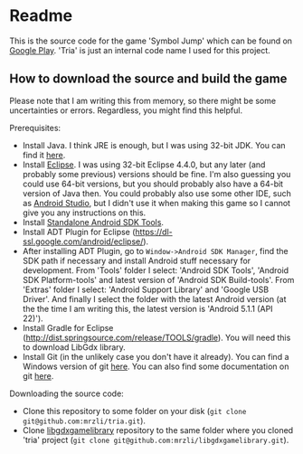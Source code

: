 # Readme

This is the source code for the game 'Symbol Jump' which can be found on [Google Play](https://play.google.com/store/apps/details?id=com.symbolplay.tria.android). 'Tria' is just an internal code name I used for this project.

## How to download the source and build the game

Please note that I am writing this from memory, so there might be some uncertainties or errors. Regardless, you might find this helpful.

Prerequisites:

  * Install Java. I think JRE is enough, but I was using 32-bit JDK. You can find it [here](http://www.oracle.com/technetwork/java/javase/downloads/index.html).
  * Install [Eclipse](https://eclipse.org/). I was using 32-bit Eclipse 4.4.0, but any later (and probably some previous) versions should be fine. I'm also guessing you could use 64-bit versions, but you should probably also have a 64-bit version of Java then. You could probably also use some other IDE, such as [Android Studio](https://developer.android.com/sdk/index.html), but I didn't use it when making this game so I cannot give you any instructions on this.
  * Install [Standalone Android SDK Tools](https://developer.android.com/sdk/index.html#Other).
  * Install ADT Plugin for Eclipse (https://dl-ssl.google.com/android/eclipse/).
  * After installing ADT Plugin, go to `Window->Android SDK Manager`, find the SDK path if necessary and install Android stuff necessary for development. From 'Tools' folder I select: 'Android SDK Tools', 'Android SDK Platform-tools' and latest version of 'Android SDK Build-tools'. From 'Extras' folder I select: 'Android Support Library' and 'Google USB Driver'. And finally I select the folder with the latest Android version (at the the time I am writing this, the latest version is 'Android 5.1.1 (API 22)').
  * Install Gradle for Eclipse (http://dist.springsource.com/release/TOOLS/gradle). You will need this to download LibGdx library.
  * Install Git (in the unlikely case you don't have it already). You can find a Windows version of git [here](http://git-scm.com/). You can also find some documentation on git [here](http://git-scm.com/documentation).

Downloading the source code:

  * Clone this repository to some folder on your disk (`git clone git@github.com:mrzli/tria.git`).
  * Clone [libgdxgamelibrary](https://github.com/mrzli/libgdxgamelibrary) repository to the same folder where you cloned 'tria' project (`git clone git@github.com:mrzli/libgdxgamelibrary.git`).